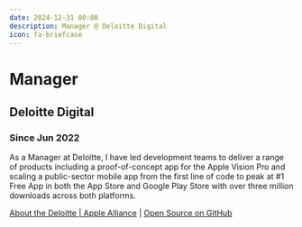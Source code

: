 ```yaml
---
date: 2024-12-31 00:00
description: Manager @ Deloitte Digital
icon: fa-briefcase
---
```

# Manager
## Deloitte Digital
### Since Jun 2022


As a Manager at Deloitte, I have led development teams to deliver a range of products including a proof-of-concept app for the Apple Vision Pro and scaling a public-sector mobile app from the first line of code to peak at #1 Free App in both the App Store and Google Play Store with over three million downloads across both platforms.

[About the Deloitte | Apple Alliance](https://www.deloitte.com/uk/en/alliances/apple.html) | [Open Source on GitHub](https://github.com/orgs/govuk-one-login/repositories?q=mobile&type=public&language=&sort=)
